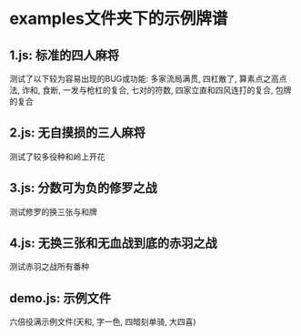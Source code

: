 # examples文件夹下的示例牌谱

## 1.js: 标准的四人麻将

测试了以下较为容易出现的BUG或功能: 多家流局满贯, 四杠散了, 算素点之高点法, 诈和, 食断, 一发与枪杠的复合, 七对的符数,
四家立直和四风连打的复合, 包牌的复合

## 2.js: 无自摸损的三人麻将

测试了较多役种和岭上开花

## 3.js: 分数可为负的修罗之战

测试修罗的换三张与和牌

## 4.js: 无换三张和无血战到底的赤羽之战

测试赤羽之战所有番种

## demo.js: 示例文件

六倍役满示例文件(天和, 字一色, 四暗刻单骑, 大四喜)
